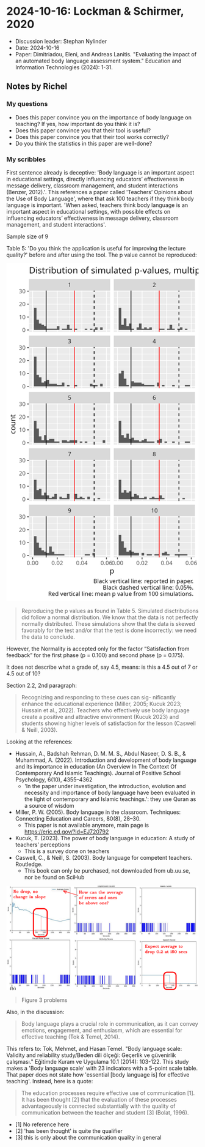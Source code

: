 # 2024-10-16: Lockman & Schirmer, 2020

- Discussion leader: Stephan Nylinder
- Date: 2024-10-16
- Paper: Dimitriadou, Eleni, and Andreas Lanitis. "Evaluating the impact of an
  automated body language assessment system." Education and Information
  Technologies (2024): 1-31.

## Notes by Richel

### My questions

- Does this paper convince you on the importance of body language
  on teaching? If yes, how important do you think it is?
- Does this paper convince you that their tool is useful?
- Does this paper convince you that their tool works correctly?
- Do you think the statistics in this paper are well-done?

### My scribbles

First sentence already is deceptive: 'Body language is an important aspect in
educational settings, directly influencing
educators’ effectiveness in message delivery, classroom management, and student
interactions (Benzer, 2012).'. This references a paper called
'Teachers’ Opinions about the Use of Body Language', where
that ask 100 teachers
if they think body language is important.
'When asked, teachers think body language is an important aspect in
educational settings, with possible effects on influencing
educators’ effectiveness in message delivery, classroom management, and student
interactions'.

Sample size of 9

Table 5: 'Do you think the application
is useful for improving the
lecture quality?' before and after using
the tool.
The p value cannot be reproduced:

![Table 5 simulated](20241016_tabel_5_sim.png)

> Reproducing the p values as found in Table 5.
> Simulated disctributions did follow a normal distribution.
> We know that the data is not perfectly normally distributed.
> These simulations show that the data is skewed favorably for the test
> and/or that the test is done incorrectly: we need the data to conclude.

However, the
Normality is accepted only for the factor “Satisfaction from feedback”
for the first phase
(p = 0.100) and second phase (p = 0.175).

It does not describe what a grade of, say 4.5, means: is this a
4.5 out of 7 or 4.5 out of 10?


Section 2.2, 2nd paragraph:
> Recognizing and responding to these cues can sig-
> nificantly enhance the educational experience (Miller, 2005; Κucuk 2023;
> Hussain
> et al., 2022). Teachers who effectively use body language create
> a positive and attractive environment (Kucuk 2023) and students showing
> higher levels of
> satisfaction for the lesson (Caswell & Neill, 2003).

Looking at the references:

- Hussain, A., Badshah Rehman, D. M. M. S., Abdul Naseer, D. S. B., &
  Muhammad, A. (2022). Introduction
  and development of body language and its importance in education (An Overview
  In The Context Of
  Contemporary And Islamic Teachings). Journal of Positive School Psychology, 
  6(10), 4355–4362
    - 'In the paper under investigation, the introduction, evolution
      and necessity
      and importance of body language have been evaluated in the light of
      contemporary and Islamic teachings.':
      they use Quran as a source of wisdom
- Miller, P. W. (2005). Body language in the classroom. Techniques: 
  Connecting Education and Careers, 80(8), 28–30.
    - This paper is not available anymore,
      main page is <https://eric.ed.gov/?id=EJ720792>
- Kucuk, T. (2023). The power of body language in education:
  A study of teachers’ perceptions
    - This is a survey done on teachers
- Caswell, C., & Neill, S. (2003). Body language for competent teachers. Routledge.
    - This book can only be purchased, not downloaded from ub.uu.se,
      nor be found on SciHub

![Figure 3](20241016_fig_3_annotated.png)

> Figure 3 problems


Also, in the discussion:

> Body language plays a crucial role in communication, as it can convey emotions,
engagement, and enthusiasm, which are essential for effective teaching (Tok &
Temel, 2014).

This refers to: Tok, Mehmet, and Hasan Temel. "Body language scale: Validity
and reliability study/Beden dili ölçeği: Geçerlik ve güvenirlik çalışması."
Eğitimde Kuram ve Uygulama 10.1 (2014): 103-122.
This study makes a 'Body language scale' with
23 indicators with a 5-point scale table. That paper
does not state how 'essential [body language is] for effective teaching'.
Instead, here is a quote:

> The education processes require effective use of communication [1].
> It has been thought [2] that the evaluation of these processes advantageously is connected
substantially with the quality of communication between the teacher and student [3] (Bolat, 1996).

- [1] No reference here
- [2] 'has been thought' is quite the qualifier
- [3] this is only about the communication quality in general

